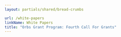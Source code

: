 ```yaml
---
layout: partials/shared/bread-crumbs

url: /white-papers
linkName: White Papers
title: "Orbs Grant Program: Fourth Call For Grants"
---
```

